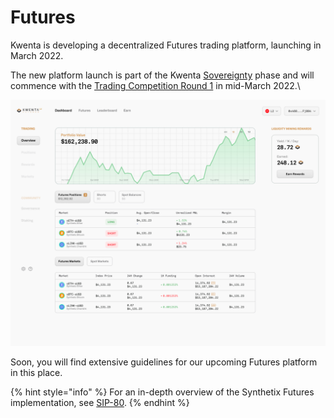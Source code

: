 # Futures

Kwenta is developing a decentralized Futures trading platform, launching in March 2022.

The new platform launch is part of the Kwenta [Sovereignty](../tokenomics/sovereignty/) phase and will commence with the [Trading Competition Round 1](../tokenomics/sovereignty/trading-comp-round-1.md) in mid-March 2022.\


![V2 Derivatives Platform Launching In March](../.gitbook/assets/image-4.png)

Soon, you will find extensive guidelines for our upcoming Futures platform in this place.

{% hint style="info" %}
For an in-depth overview of the Synthetix Futures implementation, see [SIP-80](https://sips.synthetix.io/sips/sip-80/).
{% endhint %}
